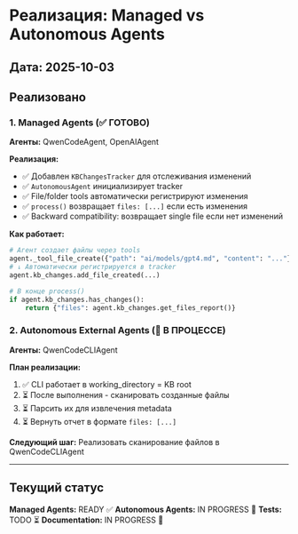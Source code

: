 # Реализация: Managed vs Autonomous Agents

## Дата: 2025-10-03

## Реализовано

### 1. Managed Agents (✅ ГОТОВО)

**Агенты:** QwenCodeAgent, OpenAIAgent

**Реализация:**
- ✅ Добавлен `KBChangesTracker` для отслеживания изменений
- ✅ `AutonomousAgent` инициализирует tracker
- ✅ File/folder tools автоматически регистрируют изменения
- ✅ `process()` возвращает `files: [...]` если есть изменения
- ✅ Backward compatibility: возвращает single file если нет изменений

**Как работает:**
```python
# Агент создает файлы через tools
agent._tool_file_create({"path": "ai/models/gpt4.md", "content": "..."})
# ↓ Автоматически регистрируется в tracker
agent.kb_changes.add_file_created(...)

# В конце process()
if agent.kb_changes.has_changes():
    return {"files": agent.kb_changes.get_files_report()}
```

### 2. Autonomous External Agents (🔄 В ПРОЦЕССЕ)

**Агенты:** QwenCodeCLIAgent

**План реализации:**
1. ✅ CLI работает в working_directory = KB root
2. ⏳ После выполнения - сканировать созданные файлы
3. ⏳ Парсить их для извлечения metadata
4. ⏳ Вернуть отчет в формате `files: [...]`

**Следующий шаг:** Реализовать сканирование файлов в QwenCodeCLIAgent

---

## Текущий статус

**Managed Agents:** READY ✅
**Autonomous Agents:** IN PROGRESS 🔄
**Tests:** TODO ⏳
**Documentation:** IN PROGRESS 📝
